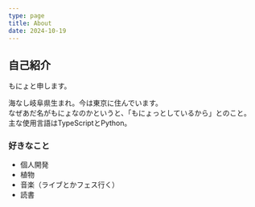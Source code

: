 ```yaml
---
type: page
title: About
date: 2024-10-19
---
```


## 自己紹介

もにょと申します。

海なし岐阜県生まれ。今は東京に住んでいます。  
なぜあだ名がもにょなのかというと、「もにょっとしているから」とのこと。  
主な使用言語はTypeScriptとPython。

### 好きなこと

- 個人開発
- 植物
- 音楽（ライブとかフェス行く）
- 読書
